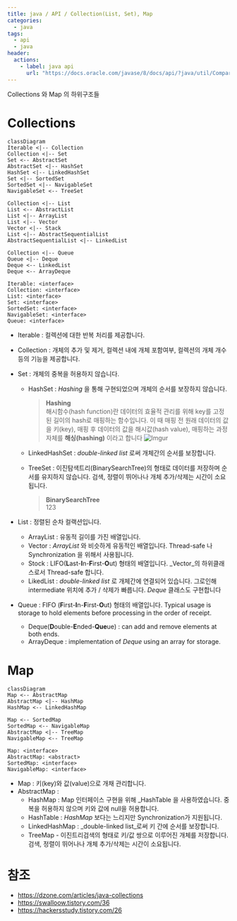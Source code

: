 ```yaml
---
title: java / API / Collection(List, Set), Map
categories: 
  - java
tags: 
  - api
  - java
header:  
  actions:
    - label: java api
      url: "https://docs.oracle.com/javase/8/docs/api/?java/util/Comparator.html"
---
```

Collections 와 Map 의 하위구조들

# Collections
```mermaid
classDiagram
Iterable <|-- Collection
Collection <|-- Set
Set <-- AbstractSet
AbstractSet <|-- HashSet
HashSet <|-- LinkedHashSet
Set <|-- SortedSet
SortedSet <|-- NavigableSet
NavigableSet <-- TreeSet

Collection <|-- List
List <-- AbstractList
List <|-- ArrayList
List <|-- Vector
Vector <|-- Stack
List <|-- AbstractSequentialList
AbstractSequentialList <|-- LinkedList

Collection <|-- Queue
Queue <|-- Deque
Deque <-- LinkedList
Deque <-- ArrayDeque

Iterable: <interface>
Collection: <interface>
List: <interface>
Set: <interface>
SortedSet: <interface>
NavigableSet: <interface>
Queue: <interface>
```
- Iterable : 컬렉션에 대한 반복 처리를 제공합니다.
- Collection :  개체의 추가 및 제거, 컬렉션 내에 개체 포함여부, 컬렉션의 개체 개수 등의 기능을 제공합니다.
- Set : 개체의 중복을 허용하지 않습니다.
	- HashSet : _Hashing_ 을 통해 구현되었으며 개체의 순서를 보장하지 않습니다.
		> **Hashing**  
		> 해시함수(hash function)란 데이터의 효율적 관리를 위해 key를 고정된 길이의 hash로 매핑하는 함수입니다. 이 때 매핑 전 원래 데이터의 값을 키(key), 매핑 후 데이터의 값을 해시값(hash value), 매핑하는 과정 자체를 **해싱(hashing)** 이라고 합니다
		> ![Imgur](https://i.imgur.com/NnEBDcX.png)
		
	- LinkedHashSet : _double-linked list_ 로써 개체간의 순서를 보장합니다.
	- TreeSet :  이진탐색트리(BinarySearchTree)의 형태로 데이터를 저장하며 순서를 유지하지 않습니다. 검색, 정렬이 뛰어나나 개체 추가/삭제는 시간이 소요됩니다.
		> **BinarySearchTree**  
		> 123
		
		
- List : 정렬된 순차 컬랙션입니다.
	- ArrayList : 유동적 길이를 가진 배열입니다.
	- Vector : _ArrayList_ 와 비슷하게 유동적인 배열입니다. Thread-safe 나 Synchronization 을 위해서 사용됩니다.
	- Stock : LIFO(**L**ast-**I**n-**F**irst-**O**ut) 형태의 배열입니다. _Vector_의 하위클래스로서 Thread-safe 합니다.
	- LikedList : _double-linked list_ 로 개체간에 연결되어 있습니다.  그로인해 intermediate 위치에 추가 / 삭제가 빠릅니다. _Deque_ 클래스도 구현합니다
- Queue : FIFO (**F**irst-**I**n-**F**irst-**O**ut) 형태의 배열입니다. Typical usage is storage to hold elements before processing in the order of receipt.
	- Deque(**D**ouble-**E**nded-**Que**ue) :  can add and remove elements at both ends.
	- ArrayDeque : implementation of  _Deque_  using an array for storage.



# Map
```mermaid
classDiagram
Map <-- AbstractMap
AbstractMap <|-- HashMap
HashMap <-- LinkedHashMap

Map <-- SortedMap
SortedMap <-- NavigableMap
AbstractMap <|-- TreeMap
NavigableMap <-- TreeMap

Map: <interface>
AbstractMap: <abstract>
SortedMap: <interface>
NavigableMap: <interface>
```
- Map : 키(key)와 값(value)으로 개채 관리합니다.
- AbstractMap :
	- HashMap : Map 인터페이스 구현을 위해 _HashTable 을 사용하였습니다. 중복을 허용하지 않으며 키와 값에 null을 허용합니다.
	- HashTable :  _HashMap_ 보다는 느리지만 Synchronization가 지원됩니다.
	- LinkedHashMap :  _double-linked list_로써 키 간에 순서를 보장합니다.
	- TreeMap - 이진트리검색의 형태로 키/값 쌍으로 이루어진 개체를 저장합니다. 검색, 정렬이 뛰어나나 개체 추가/삭제는 시간이 소요됩니다.


# 참조
- https://dzone.com/articles/java-collections
- https://swalloow.tistory.com/36
- https://hackersstudy.tistory.com/26
<!--stackedit_data:
eyJoaXN0b3J5IjpbLTE4NDkyMjY4NDgsNjI1ODk1NjQzLDg2Nz
kxNTk4NCwtNjU0NDkyMjIxLC0xMzAwNTY4MzExLDE0MTYwMTk0
NjksMTAzMzkzNjg0OSwxNzAyNjkzMjI1LC0xMDAyNzA4Nzc2LD
Y1OTkyODE1OCwxNjU3NDM5NTM2LDE1MDA4MzIyMDUsLTgyMTQz
MDYzMywxNDkxNTcwMTg0LDEyOTAzNDM3NjQsMzMwNjM0NDI4XX
0=
-->